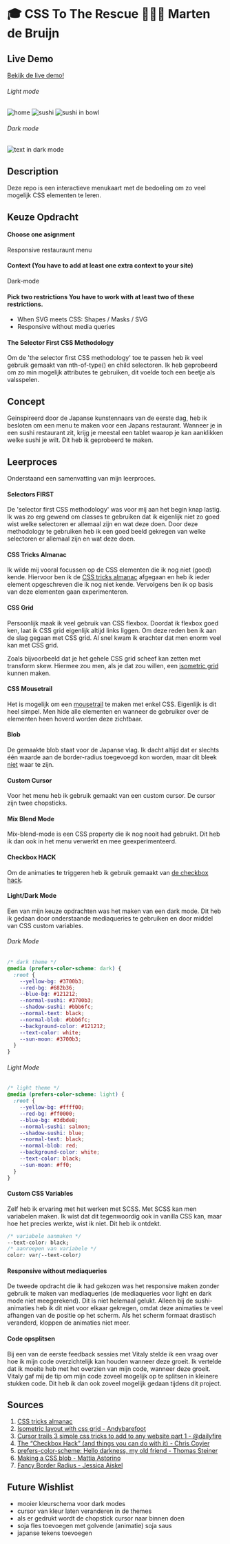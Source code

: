 # 🎓 CSS To The Rescue 👨🏻‍💻 Marten de Bruijn

## Live Demo

[Bekijk de live demo!](https://martendebruijn.github.io/css-to-the-rescue-1920/)

###### Light mode
![home](./readme-img/home.png)
![sushi](./readme-img/sushi-light.png)
![sushi in bowl](./readme-img/sushi-in-bowl.png)
###### Dark mode
![text in dark mode](./readme-img/sushi-text-dark.png)

## Description

Deze repo is een interactieve menukaart met de bedoeling om zo veel mogelijk CSS elementen te leren.

## Keuze Opdracht

#### Choose one asignment

Responsive restauraunt menu

#### Context (You have to add at least one extra context to your site)

Dark-mode

#### Pick two restrictions You have to work with at least two of these restrictions.

- When SVG meets CSS: Shapes / Masks / SVG
- Responsive without media queries

#### The Selector First CSS Methodology

Om de 'the selector first CSS methodology' toe te passen heb ik veel gebruik gemaakt van nth-of-type() en child selectoren. Ik heb geprobeerd om zo min mogelijk attributes te gebruiken, dit voelde toch een beetje als valsspelen.

## Concept
Geinspireerd door de Japanse kunstennaars van de eerste dag, heb ik besloten om een menu te maken voor een Japans restaurant. Wanneer je in een sushi restaurant zit, krijg je meestal een tablet waarop je kan aanklikken welke sushi je wilt. Dit heb ik geprobeerd te maken.

## Leerproces
Onderstaand een samenvatting van mijn leerproces.

#### Selectors FIRST
De 'selector first CSS methodology' was voor mij aan het begin knap lastig. Ik was zo erg gewend om classes te gebruiken dat ik eigenlijk niet zo goed wist welke selectoren er allemaal zijn en wat deze doen. Door deze methodology te gebruiken heb ik een goed beeld gekregen van welke selectoren er allemaal zijn en wat deze doen.

#### CSS Tricks Almanac
Ik wilde mij vooral focussen op de CSS elementen die ik nog niet (goed) kende. Hiervoor ben ik de [CSS tricks almanac](https://css-tricks.com/almanac/) afgegaan en heb ik ieder element opgeschreven die ik nog niet kende. Vervolgens ben ik op basis van deze elementen gaan experimenteren.

#### CSS Grid
Persoonlijk maak ik veel gebruik van CSS flexbox. Doordat ik flexbox goed ken, laat ik CSS grid eigenlijk altijd links liggen. Om deze reden ben ik aan de slag gegaan met CSS grid. Al snel kwam ik erachter dat men enorm veel kan met CSS grid. 

Zoals bijvoorbeeld dat je het gehele CSS grid scheef kan zetten met transform skew. Hiermee zou men, als je dat zou willen, een [isometric grid](https://codepen.io/andybarefoot/post/isometric-layout-with-css-grid) kunnen maken. 

#### CSS Mousetrail
Het is mogelijk om een [mousetrail](https://medium.com/@dailyfire/cursor-trails-3-simple-css-tricks-to-add-to-any-website-part-1-64750798583c) te maken met enkel CSS. Eigenlijk is dit heel simpel. Men hide alle elementen en wanneer de gebruiker over de elementen heen hoverd worden deze zichtbaar.

#### Blob
De gemaakte blob staat voor de Japanse vlag. Ik dacht altijd dat er slechts één waarde aan de border-radius toegevoegd kon worden, maar dit bleek [niet](https://dev.to/equinusocio/making-a-css-blob-37nb) waar te zijn.

#### Custom Cursor
Voor het menu heb ik gebruik gemaakt van een custom cursor. De cursor zijn twee chopsticks.

#### Mix Blend Mode
Mix-blend-mode is een CSS property die ik nog nooit had gebruikt. Dit heb ik dan ook in het menu verwerkt en mee geexperimenteerd.

#### Checkbox HACK
Om de animaties te triggeren heb ik gebruik gemaakt van [de checkbox hack](https://css-tricks.com/the-checkbox-hack/).

#### Light/Dark Mode
Een van mijn keuze opdrachten was het maken van een dark mode. Dit heb ik gedaan door onderstaande mediaqueries te gebruiken en door middel van CSS custom variables.

###### Dark Mode
```css
/* dark theme */
@media (prefers-color-scheme: dark) {
  :root {
    --yellow-bg: #3700b3;
    --red-bg: #682b36;
    --blue-bg: #121212;
    --normal-sushi: #3700b3;
    --shadow-sushi: #bbb6fc;
    --normal-text: black;
    --normal-blob: #bbb6fc;
    --background-color: #121212;
    --text-color: white;
    --sun-moon: #3700b3;
  }
}
```
###### Light Mode
```css
/* light theme */
@media (prefers-color-scheme: light) {
  :root {
    --yellow-bg: #ffff00;
    --red-bg: #ff0000;
    --blue-bg: #3dbde8;
    --normal-sushi: salmon;
    --shadow-sushi: blue;
    --normal-text: black;
    --normal-blob: red;
    --background-color: white;
    --text-color: black;
    --sun-moon: #ff0;
  }
}
```

#### Custom CSS Variables
Zelf heb ik ervaring met het werken met SCSS. Met SCSS kan men variabelen maken. Ik wist dat dit tegenwoordig ook in vanilla CSS kan, maar hoe het precies werkte, wist ik niet. Dit heb ik ontdekt.

```css
/* variabele aanmaken */
--text-color: black;
/* aanroepen van variabele */
color: var(--text-color)
```

#### Responsive without mediaqueries
De tweede opdracht die ik had gekozen was het responsive maken zonder gebruik te maken van mediaqueries (de mediaqueries voor light en dark mode niet meegerekend). Dit is niet helemaal gelukt. Alleen bij de sushi-animaties heb ik dit niet voor elkaar gekregen, omdat deze animaties te veel afhangen van de positie op het scherm. Als het scherm formaat drastisch veranderd, kloppen de animaties niet meer.

#### Code opsplitsen
Bij een van de eerste feedback sessies met Vitaly stelde ik een vraag over hoe ik mijn code overzichtelijk kan houden wanneer deze groeit. Ik vertelde dat ik moeite heb met het overzien van mijn code, wanneer deze groeit. Vitaly gaf mij de tip om mijn code zoveel mogelijk op te splitsen in kleinere stukken code. Dit heb ik dan ook zoveel mogelijk gedaan tijdens dit project. 

## Sources
1. [CSS tricks almanac](https://css-tricks.com/almanac/)
1. [Isometric layout with css grid - Andybarefoot](https://codepen.io/andybarefoot/post/isometric-layout-with-css-grid)
2. [Cursor trails 3 simple css tricks to add to any website part 1 - @dailyfire](https://medium.com/@dailyfire/cursor-trails-3-simple-css-tricks-to-add-to-any-website-part-1-64750798583c)
3. [The “Checkbox Hack” (and things you can do with it) - Chris Coyier](https://css-tricks.com/the-checkbox-hack/)
3. [prefers-color-scheme: Hello darkness, my old friend - Thomas Steiner](https://web.dev/prefers-color-scheme/)
3. [Making a CSS blob - Mattia Astorino](https://dev.to/equinusocio/making-a-css-blob-37nb)
3. [Fancy Border Radius - Jessica Aiskel](https://codepen.io/Ninaiskel/pen/MWWgMwL)

## Future Wishlist
- mooier kleurschema voor dark modes
- cursor van kleur laten veranderen in de themes
- als er gedrukt wordt de chopstick cursor naar binnen doen
- soja fles toevoegen met golvende (animatie) soja saus
- japanse tekens toevoegen
